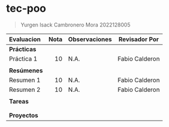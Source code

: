 # tec-poo
> Yurgen Isack Cambronero Mora
> 2022128005


| Evaluacion      |   Nota    |  Observaciones  | Revisador Por  |
|:----------------|----------:|-----------------|----------------|
| **Prácticas**   |           |                 |                |
| Práctica 1      |    10     |  N.A.           | Fabio Calderon |
|                 |           |                 |                |
| **Resúmenes**   |           |                 |                |
|   Resumen 1     |    10     |  N.A.           | Fabio Calderon |
|   Resumen 2     |    10     |  N.A.           | Fabio Calderon |
|                 |           |                 |                |
| **Tareas**      |           |                 |                |
|                 |           |                 |                |
|                 |           |                 |                |
| **Proyectos**   |           |                 |                |
